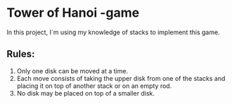# Tower of Hanoi -game
In this project, I`m using my knowledge of stacks to implement this game.

## Rules:
1. Only one disk can be moved at a time.
2. Each move consists of taking the upper disk from one of the stacks and placing it on top of another stack or on an empty rod.
3. No disk may be placed on top of a smaller disk.
